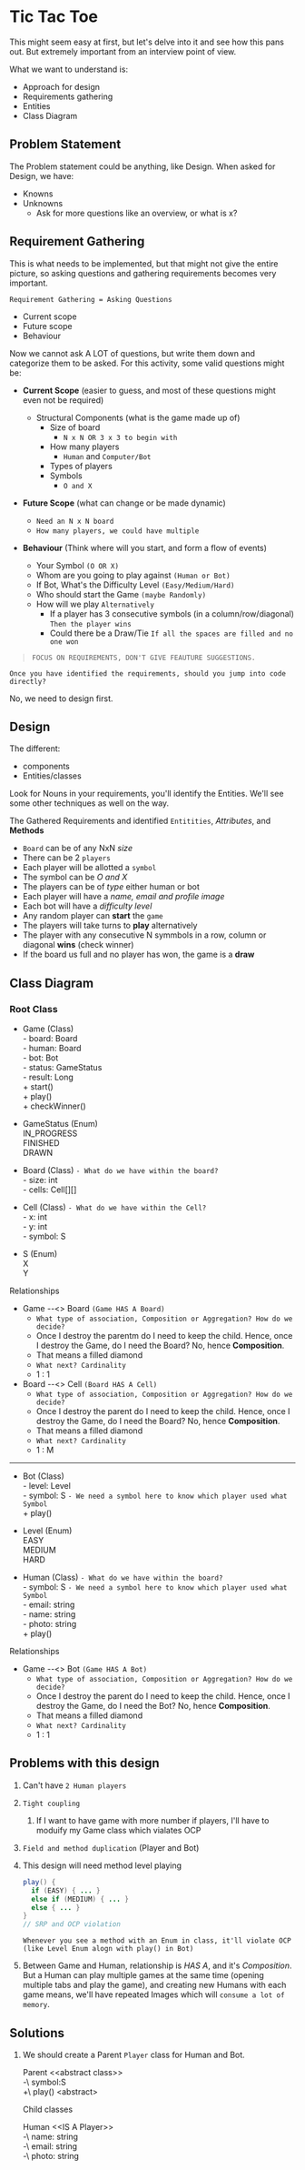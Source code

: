 # Tic Tac Toe

This might seem easy at first, but let's delve into it and see how this pans out. But extremely important from an interview point of view.

What we want to understand is:

- Approach for design
- Requirements gathering
- Entities
- Class Diagram

## Problem Statement

The Problem statement could be anything, like Design. When asked for Design, we have:

- Knowns
- Unknowns
  - Ask for more questions like an overview, or what is x?

## Requirement Gathering

This is what needs to be implemented, but that might not give the entire picture, so asking questions and gathering requirements becomes very important.

`Requirement Gathering = Asking Questions`

- Current scope
- Future scope
- Behaviour

Now we cannot ask A LOT of questions, but write them down and categorize them to be asked. For this activity, some valid questions might be:

- **Current Scope** (easier to guess, and most of these questions might even not be required)
  - Structural Components (what is the game made up of)
    - Size of board
      - `N x N OR 3 x 3 to begin with`
    - How many players
      - `Human` and `Computer/Bot`
    - Types of players
    - Symbols
      - `O and X`

- **Future Scope** (what can change or be made dynamic)
  - `Need an N x N board`
  - `How many players, we could have multiple`

- **Behaviour** (Think where will you start, and form a flow of events)
  - Your Symbol `(O OR X)`
  - Whom are you going to play against `(Human or Bot)`
  - If Bot, What's the Difficulty Level `(Easy/Medium/Hard)`
  - Who should start the Game `(maybe Randomly)`
  - How will we play `Alternatively`
    - If a player has 3 consecutive symbols (in a column/row/diagonal) `Then the player wins`
    - Could there be a Draw/Tie `If all the spaces are filled and no one won`

> `FOCUS ON REQUIREMENTS, DON'T GIVE FEAUTURE SUGGESTIONS.`

`Once you have identified the requirements, should you jump into code directly?`

No, we need to design first.

## Design

The different:

- components
- Entities/classes

Look for Nouns in your requirements, you'll identify the Entities. We'll see some other techniques as well on the way.

The Gathered Requirements and identified `Entitities`, *Attributes*, and **Methods**

- `Board` can be of any NxN *size*
- There can be 2 `players`
- Each player will be allotted a `symbol`
- The symbol can be *O and X*
- The players can be of *type* either human or bot
- Each player will have a *name, email and profile image*
- Each bot will have a *difficulty level*
- Any random player can **start** the `game`
- The players will take turns to **play** alternatively
- The player with any consecutive N symmbols in a row, column or diagonal **wins** (check winner)
- If the board us full and no player has won, the game is a **draw**

## Class Diagram

### Root Class

- Game (Class)<br>
  \- board: Board<br>
  \- human: Board<br>
  \- bot: Bot<br>
  \- status: GameStatus<br>
  \- result: Long<br>
  \+ start()<br>
  \+ play()<br>
  \+ checkWinner()<br>

- GameStatus (Enum)<br>
  IN_PROGRESS<br>
  FINISHED<br>
  DRAWN<br>

- Board (Class) `- What do we have within the board?`<br>
  \- size: int<br>
  \- cells: Cell[][]<br>

- Cell (Class) `- What do we have within the Cell?`<br>
  \- x: int<br>
  \- y: int<br>
  \- symbol: S<br>
  
- S (Enum)<br>
  X<br>
  Y

Relationships

- Game --<> Board `(Game HAS A Board)`
  - `What type of association, Composition or Aggregation? How do we decide?`
  - Once I destroy the parentm do I need to keep the child. Hence, once I destroy the Game, do I need the Board? No, hence **Composition**.
  - That means a filled diamond
  - `What next? Cardinality`
  - 1 : 1
- Board --<> Cell `(Board HAS A Cell)`
  - `What type of association, Composition or Aggregation? How do we decide?`
  - Once I destroy the parent do I need to keep the child. Hence, once I destroy the Game, do I need the Board? No, hence **Composition**.
  - That means a filled diamond
  - `What next? Cardinality`
  - 1 : M

---

- Bot (Class)<br>
  \- level: Level<br>
  \- symbol: S `- We need a symbol here to know which player used what Symbol`<br>
  \+ play()<br>

- Level (Enum)<br>
  EASY<br>
  MEDIUM<br>
  HARD<br>

- Human (Class) `- What do we have within the board?`<br>
  \- symbol: S `- We need a symbol here to know which player used what Symbol`<br>
  \- email: string<br>
  \- name: string<br>
  \- photo: string<br>
  \+ play()<br>

Relationships

- Game --<> Bot `(Game HAS A Bot)`
  - `What type of association, Composition or Aggregation? How do we decide?`
  - Once I destroy the parent do I need to keep the child. Hence, once I destroy the Game, do I need the Bot? No, hence **Composition**.
  - That means a filled diamond
  - `What next? Cardinality`
  - 1 : 1

## Problems with this design

1. Can't have `2 Human players`
2. `Tight coupling`
   1. If I want to have game with more number if players, I'll have to moduify my Game class which vialates OCP
3. `Field and method duplication` (Player and Bot)
4. This design will need method level playing

    ```java
    play() {
      if (EASY) { ... }
      else if (MEDIUM) { ... }
      else { ... }
    }
    // SRP and OCP violation
    ```

    `Whenever you see a method with an Enum in class, it'll violate OCP (like Level Enum alogn with play() in Bot)`

5. Between Game and Human, relationship is *HAS A*, and it's *Composition*. But a Human can play multiple games at the same time (opening multiple tabs and play the game), and creating new Humans with each game means, we'll have repeated Images which will `consume a lot of memory`.

## Solutions

1. We should create a Parent `Player` class for Human and Bot.
   
    Parent \<\<abstract class\>\><br>
    -\ symbol:S<br>
    +\ play() \<abstract\> <br>

    Child classes

    Human \<\<IS A Player\>\><br>
    -\ name: string<br>
    -\ email: string<br>
    -\ photo: string<br>


<!-- 
```mermaid
classDiagram
      Animal <|-- Duck
      Animal <|-- Fish
      Animal <|-- Zebra
      Animal : +int age
      Animal : +String gender
      Animal: +isMammal()
      Animal: +mate()
      class Duck{
          +String beakColor
          +swim()
          +quack()
      }
      class Fish{
          -int sizeInFeet
          -canEat()
      }
      class Zebra{
          +bool is_wild
          +run()
      }
``` -->
